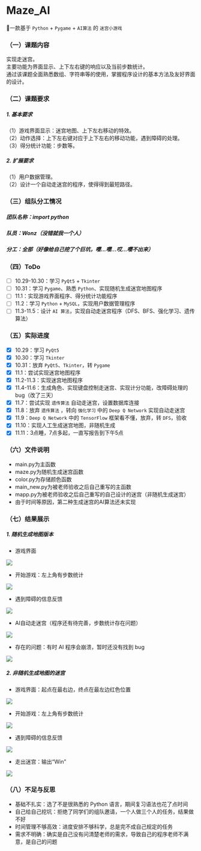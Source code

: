 # Maze_AI
:ghost:一款基于 `Python` + `Pygame` + `AI算法` 的 `迷宫小游戏`

### （一）课题内容
实现走迷宫。  
主要功能为界面显示、上下左右键的响应以及当前步数统计。  
通过该课题全面熟悉数组、字符串等的使用，掌握程序设计的基本方法及友好界面的设计。  

### （二）课题要求
##### 1. 基本要求
（1）游戏界面显示：迷宫地图、上下左右移动的特效。  
（2）动作选择：上下左右键对应于上下左右的移动功能，遇到障碍的处理。  
（3）得分统计功能：步数等。  

##### 2. 扩展要求
（1）用户数据管理。  
（2）设计一个自动走迷宫的程序，使得得到最短路径。

### （三）组队分工情况
##### 团队名称：import python
##### 队员：Wonz（没错就我一个人）
##### 分工：全部（好像给自己挖了个巨坑，嘤...嘤...哎...嘤不出来）

### （四）ToDo
- [ ] 10.29-10.30：学习 `PyQt5` + `Tkinter`  
- [ ] 10.31：学习 `Pygame`、熟悉 `Python`、实现随机生成迷宫地图程序  
- [ ] 11.1：实现游戏界面程序、得分统计功能程序  
- [ ] 11.2：学习 `Python` + `MySQL`，实现用户数据管理程序  
- [ ] 11.3-11.5：设计 `AI 算法`，实现自动走迷宫程序（DFS、BFS、强化学习、遗传算法）  

### （五）实际进度
- [x] 10.29：学习 `PyQt5`
- [x] 10.30：学习 `Tkinter`
- [x] 10.31：放弃 `PyQt5`、`Tkinter`，转 `Pygame`
- [x] 11.1：尝试实现迷宫地图程序
- [x] 11.2-11.3：实现迷宫地图程序
- [x] 11.4-11.6：生成角色、实现键盘控制走迷宫、实现计分功能，改障碍处理的 bug（改了三天）
- [x] 11.7：尝试实现 `遗传算法` 自动走迷宫，设置数据库连接
- [x] 11.8：放弃 `遗传算法` ，转向 `强化学习` 中的 `Deep Q Network` 实现自动走迷宫
- [x] 11.9：`Deep Q Network` 中的 `TensorFlow` 框架看不懂，放弃，转 `DFS`，验收
- [x] 11.10：实现人工生成迷宫地图，非随机生成
- [x] 11.11：3点睡，7点多起，一直写报告到下午5点

### （六）文件说明

* main.py为主函数
* maze.py为随机生成迷宫函数
* color.py为存储颜色函数
* main_new.py为被老师验收之后自己重写的主函数
* mapp.py为被老师验收之后自己重写的自己设计的迷宫（非随机生成迷宫）
* 由于时间等原因，第二种生成迷宫的AI算法还未实现

### （七）结果展示

##### 1. 随机生成地图版本

* 游戏界面

![](img\游戏界面.png)

* 开始游戏：左上角有步数统计

![](img\记步数.png)

* 遇到障碍的信息反馈

![](img\障碍反馈.png)

* AI自动走迷宫（程序还有待完善，步数统计存在问题）

![](img\AI自动走迷宫.png)

* 存在的问题：有时 AI 程序会崩溃，暂时还没有找到 bug

![](img\游戏奔溃截图.png)

##### 2. 非随机生成地图的迷宫

* 游戏界面：起点在最右边，终点在最左边红色位置

![](img\新游戏界面(非随机生成地图).png)

* 开始游戏：左上角有步数统计

![](img\新记步数(非随机生成地图).png)

* 遇到障碍的信息反馈

![](img\新障碍反馈(非随机生成地图).png)

* 走出迷宫：输出“Win”

![](img\走出迷宫.png)

### （八）不足与反思

- 基础不扎实：选了不是很熟悉的 Python 语言，期间复习语法也花了点时间
- 自己给自己挖坑：拒绝了同学们的组队邀请，一个人做三个人的任务，结果做不好
- 时间管理不够高效：进度安排不够科学，总是完不成自己规定的任务
- 需求不明确：确实是自己没有问清楚老师的需求，导致自己的程序老师不满意，是自己的问题